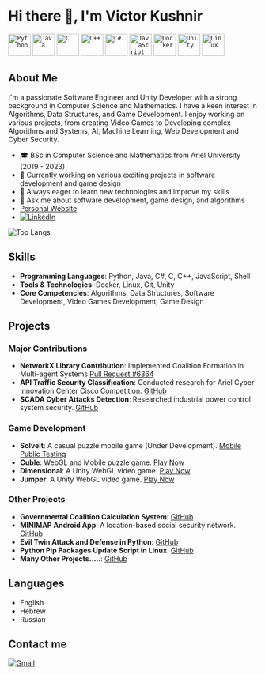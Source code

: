 # Hi there 👋, I'm Victor Kushnir

<div align="left">
  <code><img width="45" src="https://user-images.githubusercontent.com/25181517/183423507-c056a6f9-1ba8-4312-a350-19bcbc5a8697.png" alt="Python" title="Python"/></code>
	<code><img width="45" src="https://user-images.githubusercontent.com/25181517/117201156-9a724800-adec-11eb-9a9d-3cd0f67da4bc.png" alt="Java" title="Java"/></code>
	<code><img width="45" src="https://user-images.githubusercontent.com/25181517/192106070-46255bcf-65e6-4c6b-a296-bf8d0d8fb2a7.png" alt="C" title="C"/></code>
	<code><img width="45" src="https://user-images.githubusercontent.com/25181517/192106073-90fffafe-3562-4ff9-a37e-c77a2da0ff58.png" alt="C++" title="C++"/></code>
	<code><img width="45" src="https://user-images.githubusercontent.com/25181517/121405384-444d7300-c95d-11eb-959f-913020d3bf90.png" alt="C#" title="C#"/></code>	
  	<code><img width="45" src="https://user-images.githubusercontent.com/25181517/117447155-6a868a00-af3d-11eb-9cfe-245df15c9f3f.png" alt="JavaScript" title="JavaScript"/></code>
	<code><img width="45" src="https://user-images.githubusercontent.com/25181517/117207330-263ba280-adf4-11eb-9b97-0ac5b40bc3be.png" alt="Docker" title="Docker"/></code>
	<code><img width="45" src="https://user-images.githubusercontent.com/25181517/193427941-9437dbbe-376f-40dc-9573-0ef5c02a26a7.png" alt="Unity" title="Unity"/></code>
	<code><img width="45" src="https://github.com/marwin1991/profile-technology-icons/assets/76662862/2481dc48-be6b-4ebb-9e8c-3b957efe69fa" alt="Linux" title="Linux"/></code>
</div>

## About Me
I'm a passionate Software Engineer and Unity Developer with a strong background in Computer Science and Mathematics. I have a keen interest in Algorithms, Data Structures, and Game Development. I enjoy working on various projects, from creating Video Games to Developing complex Algorithms and Systems, AI, Machine Learning, Web Development and Cyber Security.

- 🎓 BSc in Computer Science and Mathematics from Ariel University (2019 - 2023)
- 💼 Currently working on various exciting projects in software development and game design
- 🌱 Always eager to learn new technologies and improve my skills
- 💬 Ask me about software development, game design, and algorithms
- [Personal Website](https://victoku1.netlify.app/) </br>
- <a href="https://www.linkedin.com/in/victoku1/" target="_blank"><img src="https://img.shields.io/badge/LinkedIn-%230077B5.svg?&style=flat-square&logo=linkedin&logoColor=white" alt="LinkedIn"></a>

![Top Langs](https://github-readme-stats.vercel.app/api/top-langs/?username=VictoKu1&layout=compact)

## Skills
- **Programming Languages**: Python, Java, C#, C, C++, JavaScript, Shell
- **Tools & Technologies**: Docker, Linux, Git, Unity
- **Core Competencies**: Algorithms, Data Structures, Software Development, Video Games Development, Game Design

## Projects
### Major Contributions
- **NetworkX Library Contribution**: Implemented Coalition Formation in Multi-agent Systems [Pull Request #6364](https://github.com/networkx/networkx/pull/6364)
- **API Traffic Security Classification**: Conducted research for Ariel Cyber Innovation Center Cisco Competition. [GitHub](https://github.com/VictoKu1/API_Security_Research)
- **SCADA Cyber Attacks Detection**: Researched industrial power control system security. [GitHub](https://github.com/VictoKu1/IndustrialControlSystemCyberAttackDetectingCourse)

### Game Development
- **SolveIt**: A casual puzzle mobile game (Under Development). [Mobile Public Testing](https://victoku1.itch.io/solveit)
- **Cuble**: WebGL and Mobile puzzle game. [Play Now](https://victoku1.itch.io/cuble)
- **Dimensional**: A Unity WebGL video game. [Play Now](https://victoku1.itch.io/mazesimulation1)
- **Jumper**: A Unity WebGL video game. [Play Now](https://victoku1.itch.io/jumper)

### Other Projects
- **Governmental Coalition Calculation System**: [GitHub](https://github.com/FairCoalitionCasesDistributionProject)
- **MINIMAP Android App**: A location-based social security network. [GitHub](https://github.com/V-P-A-AppDev/MINIMAP)
- **Evil Twin Attack and Defense in Python**: [GitHub](https://github.com/Wireless-Network-Security/Evil-Twin)
- **Python Pip Packages Update Script in Linux**: [GitHub](https://github.com/VictoKu1/PythonPipPackagesUpdateScript)
- **Many Other Projects.....**: [GitHub](https://github.com/VictoKu1?tab=repositories)

## Languages
- English
- Hebrew 
- Russian


## Contact me 
[![Gmail](https://img.shields.io/badge/Gmail-D14836?style=for-the-badge&logo=gmail&logoColor=white)](mailto:victoku1.info@gmail.com)






